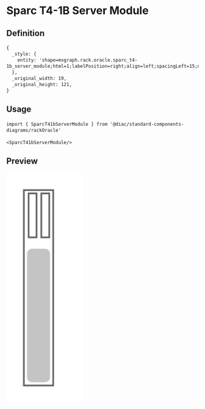 # Sparc T4-1B Server Module

## Definition

```
{
  _style: { 
    entity: 'shape=mxgraph.rack.oracle.sparc_t4-1b_server_module;html=1;labelPosition=right;align=left;spacingLeft=15;dashed=0;shadow=0;fillColor=#ffffff;',
  },
  _original_width: 19,
  _original_height: 121,
}
```

## Usage

```
import { SparcT41bServerModule } from '@diac/standard-components-diagrams/rackOracle'

<SparcT41bServerModule/>
```

## Preview

<img src="./sparc-t4-1b-server-module.png" width="200"/>
